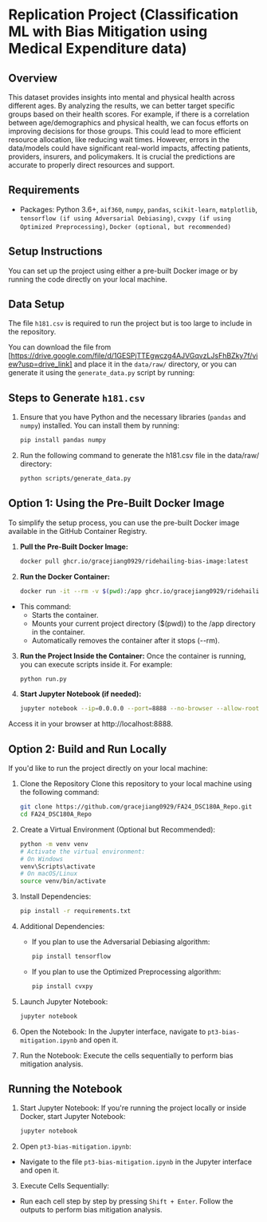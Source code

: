 # Replication Project (Classification ML with Bias Mitigation using Medical Expenditure data)

## Overview
This dataset provides insights into mental and physical health across different ages. By analyzing the results, we can better target specific groups based on their health scores. For example, if there is a correlation between age/demographics and physical health, we can focus efforts on improving decisions for those groups. This could lead to more efficient resource allocation, like reducing wait times. However, errors in the data/models could have significant real-world impacts, affecting patients, providers, insurers, and policymakers. It is crucial the predictions are accurate to properly direct resources and support.

## Requirements
- Packages: Python 3.6+, `aif360`, `numpy`, `pandas`, `scikit-learn`, `matplotlib`, `tensorflow (if using Adversarial Debiasing)`, `cvxpy (if using Optimized Preprocessing)`, `Docker (optional, but recommended)`

## Setup Instructions
You can set up the project using either a pre-built Docker image or by running the code directly on your local machine.

## Data Setup
The file `h181.csv` is required to run the project but is too large to include in the repository.

You can download the file from [https://drive.google.com/file/d/1GESPjTTEgwczg4AJVGqvzLJsFhBZky7f/view?usp=drive_link] and place it in the `data/raw/` directory, or you can generate it using the `generate_data.py` script by running:

## Steps to Generate `h181.csv`

1. Ensure that you have Python and the necessary libraries (`pandas` and `numpy`) installed. You can install them by running:
   ```bash
   pip install pandas numpy

2. Run the following command to generate the h181.csv file in the data/raw/ directory:
   ```bash
   python scripts/generate_data.py


## Option 1: Using the Pre-Built Docker Image
To simplify the setup process, you can use the pre-built Docker image available in the GitHub Container Registry.

1. **Pull the Pre-Built Docker Image:**
   ```bash
   docker pull ghcr.io/gracejiang0929/ridehailing-bias-image:latest

2. **Run the Docker Container:**
   ```bash
   docker run -it --rm -v $(pwd):/app ghcr.io/gracejiang0929/ridehailing-bias-image:latest

- This command:
   - Starts the container.
   - Mounts your current project directory ($(pwd)) to the /app directory in the container.
   - Automatically removes the container after it stops (--rm).

3. **Run the Project Inside the Container:** Once the container is running, you can execute scripts inside it. For example:
   ```bash
   python run.py
   
4. **Start Jupyter Notebook (if needed):**
   ```bash
   jupyter notebook --ip=0.0.0.0 --port=8888 --no-browser --allow-root

Access it in your browser at http://localhost:8888.

## Option 2: Build and Run Locally
If you'd like to run the project directly on your local machine:

1. Clone the Repository
   Clone this repository to your local machine using the following command: 
   
   ```bash
   git clone https://github.com/gracejiang0929/FA24_DSC180A_Repo.git
   cd FA24_DSC180A_Repo

2. Create a Virtual Environment (Optional but Recommended):
   ```bash
   python -m venv venv
   # Activate the virtual environment:
   # On Windows
   venv\Scripts\activate
   # On macOS/Linux
   source venv/bin/activate

3. Install Dependencies:
   ```bash
   pip install -r requirements.txt

4. Additional Dependencies:
   - If you plan to use the Adversarial Debiasing algorithm:
     ```bash
     pip install tensorflow
     ```
   - If you plan to use the Optimized Preprocessing algorithm:
     ```bash
     pip install cvxpy
     ```
5. Launch Jupyter Notebook:
   ```bash
   jupyter notebook

6. Open the Notebook:
   In the Jupyter interface, navigate to `pt3-bias-mitigation.ipynb` and open it.

7. Run the Notebook:
   Execute the cells sequentially to perform bias mitigation analysis.


## Running the Notebook
1. Start Jupyter Notebook: If you're running the project locally or inside Docker, start Jupyter Notebook:
   ```bash
   jupyter notebook

2. Open `pt3-bias-mitigation.ipynb`:
- Navigate to the file `pt3-bias-mitigation.ipynb` in the Jupyter interface and open it.

3. Execute Cells Sequentially:
- Run each cell step by step by pressing `Shift + Enter`. Follow the outputs to perform bias mitigation analysis.

   
